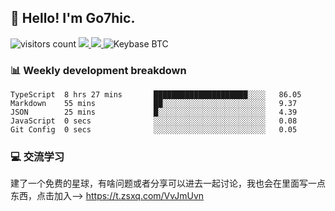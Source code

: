 ## 👋 Hello! I'm Go7hic.

 ![visitors count](https://visitors-by-url-pls-dont-use-this-in-your-repo.vercel.app/Go7hic-github-readme)
 <a href="https://twitter.com/Go7hic">
    <img src="https://img.shields.io/badge/-@Go7hic-1ca0f1?style=flat-square&labelColor=1ca0f1&logo=twitter&logoColor=white&link=https://twitter.com/Go7hic">
   <a/>
   <a href="mailto:gtfx0209@gmail.com">
    <img src="https://img.shields.io/badge/-gtfx0209@gmail.com-c14438?style=flat-square&logo=Gmail&logoColor=white&link=mailto:gtfx0209@gmail.com">
   <a/>
    ![Keybase BTC](https://img.shields.io/keybase/btc/Go7hic)
 <!--
🔭 I’m currently working
🌱 I’m currently learning
💬 Ask me about 
📫 How to reach me: 
⚡ Fun fact: 
-->
 <!--
![My Github Stats](https://github-readme-stats.vercel.app/api?username=Go7hic&show_icons=true&count_private=true)

-->

### 📊 Weekly development breakdown
<!--START_SECTION:waka-->
```text
TypeScript  8 hrs 27 mins       █████████████████████░░░░   86.05 
Markdown    55 mins             ██░░░░░░░░░░░░░░░░░░░░░░░   9.37 
JSON        25 mins             █░░░░░░░░░░░░░░░░░░░░░░░░   4.39 
JavaScript  0 secs              ░░░░░░░░░░░░░░░░░░░░░░░░░   0.08 
Git Config  0 secs              ░░░░░░░░░░░░░░░░░░░░░░░░░   0.05
```
<!--END_SECTION:waka-->
    
### 💻 交流学习
建了一个免费的星球，有啥问题或者分享可以进去一起讨论，我也会在里面写一点东西，点击加入--> https://t.zsxq.com/VvJmUvn

